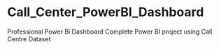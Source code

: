 # Call_Center_PowerBI_Dashboard
Professional Power Bi Dashboard
Complete Power BI project using Call Centre Dataset
